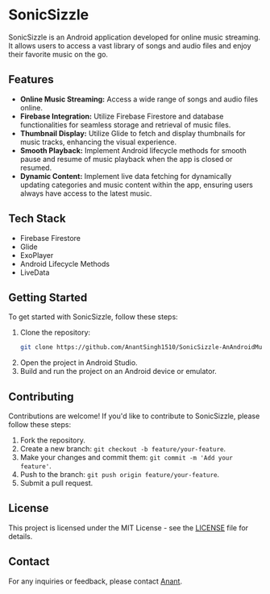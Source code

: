 # SonicSizzle

SonicSizzle is an Android application developed for online music streaming. It allows users to access a vast library of songs and audio files and enjoy their favorite music on the go.

## Features

- **Online Music Streaming:** Access a wide range of songs and audio files online.
- **Firebase Integration:** Utilize Firebase Firestore and database functionalities for seamless storage and retrieval of music files.
- **Thumbnail Display:** Utilize Glide to fetch and display thumbnails for music tracks, enhancing the visual experience.
- **Smooth Playback:** Implement Android lifecycle methods for smooth pause and resume of music playback when the app is closed or resumed.
- **Dynamic Content:** Implement live data fetching for dynamically updating categories and music content within the app, ensuring users always have access to the latest music.

## Tech Stack

- Firebase Firestore
- Glide
- ExoPlayer
- Android Lifecycle Methods
- LiveData

## Getting Started

To get started with SonicSizzle, follow these steps:

1. Clone the repository:
   ```bash
   git clone https://github.com/AnantSingh1510/SonicSizzle-AnAndroidMusicApp.git
   ```
2. Open the project in Android Studio.
3. Build and run the project on an Android device or emulator.

## Contributing

Contributions are welcome! If you'd like to contribute to SonicSizzle, please follow these steps:

1. Fork the repository.
2. Create a new branch: `git checkout -b feature/your-feature`.
3. Make your changes and commit them: `git commit -m 'Add your feature'`.
4. Push to the branch: `git push origin feature/your-feature`.
5. Submit a pull request.

## License

This project is licensed under the MIT License - see the [LICENSE](LICENSE) file for details.

## Contact

For any inquiries or feedback, please contact [Anant](mailto:srivastav.suryansh19@gmail.com).
